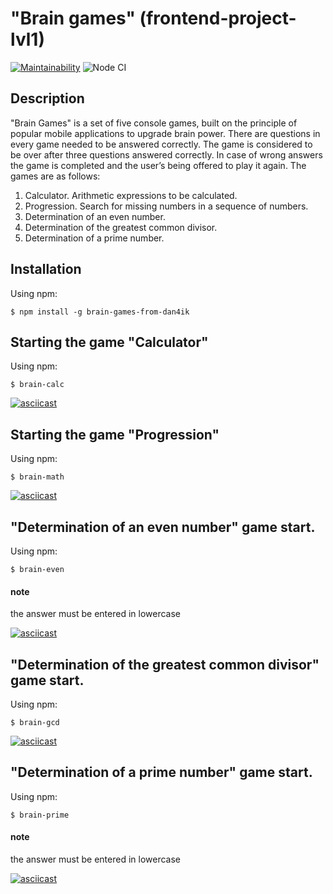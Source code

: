 # "Brain games" (frontend-project-lvl1)
[![Maintainability](https://api.codeclimate.com/v1/badges/f7468856ebb70ff0f2a4/maintainability)](https://codeclimate.com/github/f1eeman/frontend-project-lvl1/maintainability)
![Node CI](https://github.com/f1eeman/frontend-project-lvl1/workflows/Node%20CI/badge.svg)

## Description
"Brain Games" is a set of five console games, built on the principle of popular mobile applications to upgrade brain power. There are questions in every game needed to be answered correctly. The game is considered to be over after three questions answered correctly. In case of wrong answers the game is completed and the user’s being offered to play it again. The games are as follows:

1. Calculator. Arithmetic expressions to be calculated.
2. Progression. Search for missing numbers in a sequence of numbers.
3. Determination of an even number.
4. Determination of the greatest common divisor.
5. Determination of a prime number.

## Installation
Using npm:
```shell
$ npm install -g brain-games-from-dan4ik
```

## Starting the game "Calculator"
Using npm:
```shell
$ brain-calc
```
[![asciicast](https://asciinema.org/a/lgO6xWzF4ACP4Mvru7R0N32Bu.svg)](https://asciinema.org/a/lgO6xWzF4ACP4Mvru7R0N32Bu)

## Starting the game "Progression"
Using npm:
```shell
$ brain-math
```
[![asciicast](https://asciinema.org/a/zHp2glX1fIQrY98VvdDjgC7kq.svg)](https://asciinema.org/a/zHp2glX1fIQrY98VvdDjgC7kq)

## "Determination of an even number" game start.
Using npm:
```shell
$ brain-even
```
#### note
the answer must be entered in lowercase

[![asciicast](https://asciinema.org/a/OMHOAbyNerZBEche0g9sGWJ8s.svg)](https://asciinema.org/a/OMHOAbyNerZBEche0g9sGWJ8s)

## "Determination of the greatest common divisor" game start.
Using npm:
```shell
$ brain-gcd
```
[![asciicast](https://asciinema.org/a/zxtnQfW7NYdg8hz1hshBCBdf5.svg)](https://asciinema.org/a/zxtnQfW7NYdg8hz1hshBCBdf5)

## "Determination of a prime number" game start.
Using npm:
```shell
$ brain-prime
```
#### note
the answer must be entered in lowercase

[![asciicast](https://asciinema.org/a/VK2vg1FGC4oNsmAmNcydZRxo1.svg)](https://asciinema.org/a/VK2vg1FGC4oNsmAmNcydZRxo1)